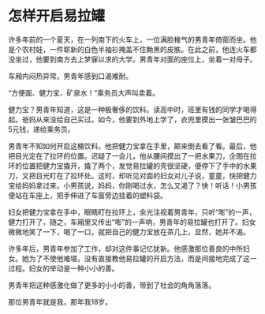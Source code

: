 # 怎样开启易拉罐

许多年前的一个夏天，在一列南下的火车上，一位满脸稚气的男青年倚窗而坐。他是个农村娃，一件崭新的白色半袖衫掩盖不住黝黑的皮胅。在此之前，他连火车都没坐过，他要到南方去上梦寐以求的大学。男青年对面的座位上，坐着一对母子。 

车厢内闷热异常。男青年感到口渴难耐。 

“方便面、健力宝、矿泉水！”乘务员大声叫卖着。 

健力宝？男青年知道，这是一种极奢侈的饮料。读高中时，班里有钱的同学才喝得起。爸妈从来没给自己买过。如今，他要到外地上学了，衣兜里摸出一张皱巴巴的5元钱，递给乘务员。 

男青年不知如何开启这桶饮料。他把健力宝拿在手里，颠来倒去看了看。最后，他把目光定在了拉环的位置。迟疑了一会儿，他从腰间摸出了一把水果刀，企图在拉环的位置把健力宝撬开，撬了两个，发觉易拉罐的壳很坚硬，便停下了手中的水果刀，又把目光盯在了拉环处。这时，却听见对面的妇女对儿子说，童童，快把健力宝给妈妈拿过来。小男孩说，妈妈，你刚喝过水，怎么又渴了？快！听话！小男孩便站在车座上，把手伸进了车窗旁边挂着的塑料袋。 

妇女把健力宝拿在手中，眼睛盯在拉环上，余光注视着男青年，只听“嘭”的一声，健力打开了，随之，车厢里又传出“嘭”的一声响，男青年的易拉罐也打开了。妇女微微地笑了一下，喝了一口，就把自己的健力宝放在茶几上，显然，她并不渴。 

许多年后，男青年参加了工作，却对这件事记忆犹新。他感激那位善良的中所妇女。她为了不使他难堪，没有直接教他易拉罐的开启方法，而是间接地完成了这一过程。妇女的举动是一种小小的善。 

男青年把这种感激化做了更多的小小的善，带到了社会的角角落落。 

那位男青年就是我，那年我18岁。
 